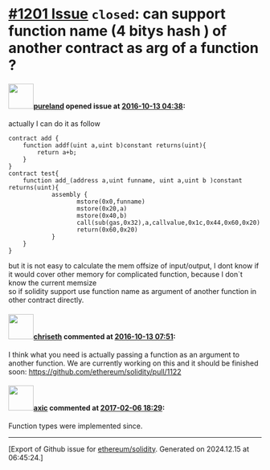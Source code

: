 # [\#1201 Issue](https://github.com/ethereum/solidity/issues/1201) `closed`: can support function name (4 bitys hash ) of another contract as arg of a function ?

#### <img src="https://avatars.githubusercontent.com/u/12489598?v=4" width="50">[pureland](https://github.com/pureland) opened issue at [2016-10-13 04:38](https://github.com/ethereum/solidity/issues/1201):

actually I can do it  as follow 

```
contract add {
    function addf(uint a,uint b)constant returns(uint){
        return a+b;
    }
}
contract test{
    function add_(address a,uint funname, uint a,uint b )constant returns(uint){
            assembly {
                   mstore(0x0,funname)
                   mstore(0x20,a)
                   mstore(0x40,b)
                   call(sub(gas,0x32),a,callvalue,0x1c,0x44,0x60,0x20)
                   return(0x60,0x20)
            }        
    }
}
```

but it is not easy to calculate the mem offsize of input/output, I dont know if it would cover other memory for complicated function, because I don`t know the current memsize  
so if solidity support use function name as argument of another function in other contract directly. 


#### <img src="https://avatars.githubusercontent.com/u/9073706?v=4" width="50">[chriseth](https://github.com/chriseth) commented at [2016-10-13 07:51](https://github.com/ethereum/solidity/issues/1201#issuecomment-253440521):

I think what you need is actually passing a function as an argument to another function. We are currently working on this and it should be finished soon: https://github.com/ethereum/solidity/pull/1122

#### <img src="https://avatars.githubusercontent.com/u/20340?v=4" width="50">[axic](https://github.com/axic) commented at [2017-02-06 18:29](https://github.com/ethereum/solidity/issues/1201#issuecomment-277769779):

Function types were implemented since.


-------------------------------------------------------------------------------



[Export of Github issue for [ethereum/solidity](https://github.com/ethereum/solidity). Generated on 2024.12.15 at 06:45:24.]
